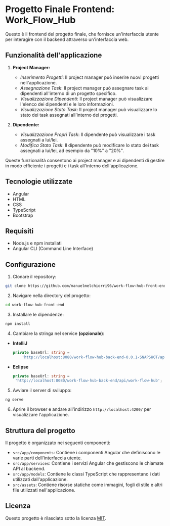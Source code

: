 # Progetto Finale Frontend: Work_Flow_Hub

Questo è il frontend del progetto finale, che fornisce un'interfaccia utente per interagire con il backend attraverso un'interfaccia web.

## Funzionalità dell'applicazione

1. **Project Manager:**
   - *Inserimento Progetti*: Il project manager può inserire nuovi progetti nell'applicazione.
   - *Assegnazione Task*: Il project manager può assegnare task ai dipendenti all'interno di un progetto specifico.
   - *Visualizzazione Dipendenti*: Il project manager può visualizzare l'elenco dei dipendenti e le loro informazioni.
   - *Visualizzazione Stato Task*: Il project manager può visualizzare lo stato dei task assegnati all'interno dei progetti.

2. **Dipendente:**
   - *Visualizzazione Propri Task*: Il dipendente può visualizzare i task assegnati a lui/lei.
   - *Modifica Stato Task*: Il dipendente può modificare lo stato dei task assegnati a lui/lei, ad esempio da "10%" a "20%".

Queste funzionalità consentono ai project manager e ai dipendenti di gestire in modo efficiente i progetti e i task all'interno dell'applicazione.

## Tecnologie utilizzate

- Angular
- HTML
- CSS
- TypeScript
- Bootstrap

## Requisiti

- Node.js e npm installati
- Angular CLI (Command Line Interface)

## Configurazione

1. Clonare il repository:

```bash
git clone https://github.com/manuelmelchiorri96/work-flow-hub-front-end.git
```

2. Navigare nella directory del progetto:

```bash
cd work-flow-hub-front-end
```

3. Installare le dipendenze:

```bash
npm install
```

4. Cambiare la stringa nel service **(opzionale)**:

- **IntelliJ**

  ```typescript
  private baseUrl: string =
      'http://localhost:8080/work-flow-hub-back-end-0.0.1-SNAPSHOT/api/work-flow-hub';
   ```

- **Eclipse**

   ```typescript
  private baseUrl: string =
    'http://localhost:8080/work-flow-hub-back-end/api/work-flow-hub';
   ```

5. Avviare il server di sviluppo:

```bash
ng serve
```

6. Aprire il browser e andare all'indirizzo `http://localhost:4200/` per visualizzare l'applicazione.

## Struttura del progetto

Il progetto è organizzato nei seguenti componenti:

- `src/app/components`: Contiene i componenti Angular che definiscono le varie parti dell'interfaccia utente.
- `src/app/services`: Contiene i servizi Angular che gestiscono le chiamate API al backend.
- `src/app/models`: Contiene le classi TypeScript che rappresentano i dati utilizzati dall'applicazione.
- `src/assets`: Contiene risorse statiche come immagini, fogli di stile e altri file utilizzati nell'applicazione.

## Licenza

Questo progetto è rilasciato sotto la licenza [MIT](LICENSE.txt).
